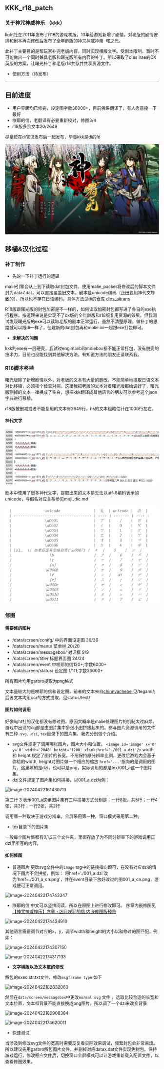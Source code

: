 ## KKK_r18_patch


### 关于神咒神威神乐 （kkk） 

light社在2011年发布了R18的游戏初版，13年给游戏新增了剧情，对老版的剧情安排和剧本再次修改后发布了全年龄版的神咒神威神楽 ·曙之光。

此补丁主要目的是帮玩家补完老版内容，同时实现横版文字。受剧本限制，暂时不可能做出一个同时兼具老版和曙光版所有内容的补丁。所以采取了dies irae的DX英版的方案，让曙光补丁和老版r18共存并共享资源文件。

- 使用方法（待发布）

---

## 目前进度

- 用户界面均已修完，设定图字数36000+，目前佛系翻译了，有人愿意接一下最好
- 咲耶的信，老翻译有必要重新校对，修图3/4
- r18版多余文本20/2649

尽量赶在di官汉发布后一起发布，毕竟kkk是di的fd

![image-20240422184840280](README.assets/image-20240422184840280.png)



## 移植&汉化过程

### 补丁制作

- 先说一下补丁运行的逻辑

malie引擎会从上到下读取dat封包文件，使用malie_packer将修改后的脚本文件封为data7.dat，可以直接覆盖旧文本，剧本是unicode编码（正田要用神代文导致的），所以也不存在日语编码。具体方法见di的仓库 [dies_aitrans](https://github.com/Akaruzi/dies_aitrans)

R18版跟曙光版的封包加密是不一样的，如何读取加密封包都写进了各自的exe执行程序。按道理来说是实现不了dx版的全年龄版和r18版复用资源的效果。但我测试发现曙光版的exe可以读取老版的剧本正常运行，虽然不清楚原理。做补丁的思路就可以跟di一样了，创建新的dat封包再和malie.ini一起跟exe打包即可。

- **未解决的问题**

kkk的exe有一层硬壳，我试过engimavb和molebox都不能正常打包，没有脱壳的技术力，目前也没能找到其他解决方法。有知道方法的朋友还请联系我。

### R18脚本移植

曙光版除了新增剧情以外，对老版的文本有大量的删改。不能简单地提取日语文本对比移植，必须挨个检查对照。这里我把老版的文本对着曙光版都给调好了，曙光版删掉的文本一律换成了空白，想把kkk翻译成其他语言的朋友可以参考这个json字典进行移植。

r18版被删减或者不能复用的文本有2649行，hs的文本粗略估计在1000行左右。

#### 神代文字

![image-20240430205617864](README.assets/image-20240430205617864.png)

剧本中使用了很多神代文字，提取出来的文本是无法以utf-8编码表示的unicode，与假名对应关系参见moji_dic.md

![image-20240430210357563](README.assets/image-20240430210357563.png)



### 修图

#### 需要修的图片

- /data/screen/conifg/ 中的界面设定图 36/36
- /data/screen/menu/ 菜单栏 20/20
- /data/screen/messagebox/ 对话框 9/9
- /data/screen/title/ 标题界面图 24/24
- /data/screen/event 中咲耶的信120+;字数6000+
- /data/screen/status/ 设定图 1/111;字数36000+

所有图片均用garbro提取为png格式

文本量较大的是咲耶的信和设定图，前者的文本来自[chinnyachebe](https://www.youtube.com/watch?v=ad7GkauL-6I),见/tegami/;后者文本均用ocr的方式提取，见status/text/


#### 图片如何调用

好像light社的汉化都没有修过图，原因大概率是malie处理图片的机制太过麻烦。游戏中出现的cg都是由图片集中多张小图拼接起来的。参与图片资源调用的文件有三种`.svg`, `.dzi`, `tex`目录下的图片集，我先分别做个介绍。

- svg文件规定了调用哪张图片，图片大小和位置。
```<image id='image' x='0' y='0' width='2048' height='1200' xlink:href='./001_a.dzi'/>```
width 和 height 规定了图片的长宽，不用保持原分辨率比例，更改后游戏内会基于你给的width, height对图片做一个相应的缩放
`href='...'`指向的是调用的图片，这里填的是dzi，也可以是png，实际调用的都是tex/001_a这一个图片集。
- dzi文件规定了图片集如何拼接，以001_a.dzi为例：

![image-20240422161430713](README.assets/image-20240422161430713.png)

第三行 3 表示001_a这组图片集有三种拼接方式分别是：一行8张，共5行；一行4张，共3行；一行2张，共2行

调用哪一种取决于游戏分辨率，全屏采用第一种，窗口模式采用第二种。

- tex目录下的图片集

一般每个图片集都有0,1,2三个文件夹，里面存放了为不同分辨率下的游戏调用正dzi里所写的内容。



#### 如何修图

- 普通图片
  更改svg文件中的`image` tag中的链接指向即可，在没有对应dzi的情况下图片不会拼接，例如：
  将href='./001_a.dzi'改为'href=./001_a_cn.png'，并在event目录下放好改过的图001_a_cn.png，游戏便可正常调用。

![image-20240422174743347](README.assets/image-20240422174743347.png)

- 咲耶的信
  中文可以竖排阅读，所以在原图上进行修改即可。
  序章内嵌修图见 [【神咒神威神乐】序章・凶月咲耶的信 内嵌修图版预览](https://www.bilibili.com/video/BV1SJ4m1p7wF/?share_source=copy_web&vd_source=be1d4cd76c7c7c916a31c6de27adff8b)

![image-20240422174434910](README.assets/image-20240422174434910.png)



​	其他语言需要调节对应的x，y，调节width和height的大小以和修过的图匹配，例如：

![image-20240422174307150](README.assets/image-20240422174307150.png)

![image-20240422174317133](README.assets/image-20240422174317133.png)



- **文字横版以及文本框的修改**

解包的exec.str.txt文件，修改`msgfrrame type` 如下

![image-20240422182632060](README.assets/image-20240422182632060.png)

然后在`data/screen/messagebox`中更改`normal.svg` 文件 ，选取比较合适的长宽和文本位置，文本框背景不能直接换成png图片，所以调了一个dzi来改变背景

![image-20240422182908384](README.assets/image-20240422182908384.png)



![image-20240422174620011](README.assets/image-20240422174620011.png)



- 快速测试

当涉及到修改svg文件的宽高时需要反复看实际效果调试，频繁封包会非常麻烦。所以建议先用garbro解包图片文件，并删掉对应datax.dat文件实现免封包。保持游戏运行，修改相应文件后，切换窗口全屏模式可以让游戏重新载入配置文件，以查看修图效果。







